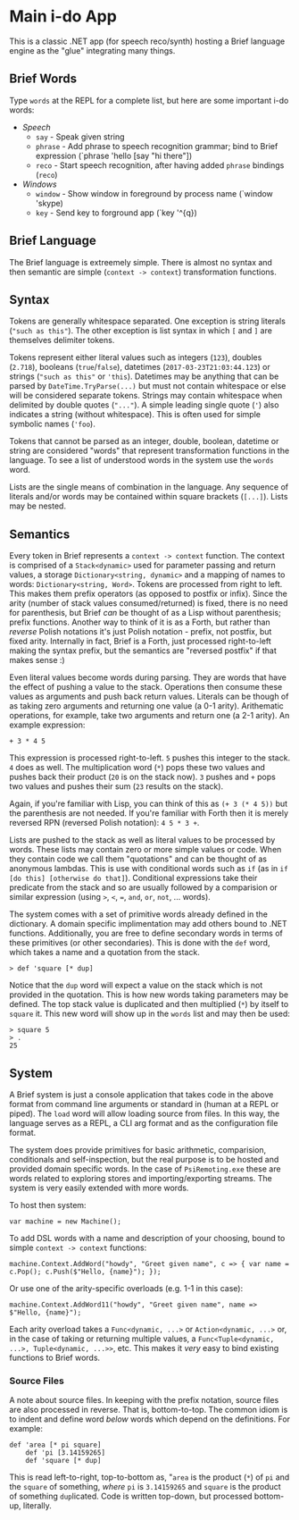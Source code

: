 # Main i-do App

This is a classic .NET app (for speech reco/synth) hosting a Brief language engine as the "glue" integrating many things.

## Brief Words

Type `words` at the REPL for a complete list, but here are some important i-do words:

* *Speech*
    * `say` - Speak given string
    * `phrase` - Add phrase to speech recognition grammar; bind to Brief expression (`phrase 'hello [say "hi there"])
    * `reco` - Start speech recognition, after having added `phrase` bindings (`reco`)
* *Windows*
    * `window` - Show window in foreground by process name (`window 'skype)
    * `key` - Send key to forground app (`key '^{q})

## Brief Language

The Brief language is extreemely simple. There is almost no syntax and then semantic are simple (`context -> context`) transformation functions.

## Syntax

Tokens are generally whitespace separated. One exception is string literals (`"such as this"`). The other exception is list syntax in which `[` and `]` are themselves delimiter tokens.

Tokens represent either literal values such as integers (`123`), doubles (`2.718`), booleans (`true`/`false`), datetimes (`2017-03-23T21:03:44.123`) or strings (`"such as this"` or `'this`). Datetimes may be anything that can be parsed by `DateTime.TryParse(...)` but must not contain whitespace or else will be considered separate tokens. Strings may contain whitespace when delimited by double quotes (`"..."`). A simple leading single quote (`'`) also indicates a string (without whitespace). This is often used for simple symbolic names (`'foo`).

Tokens that cannot be parsed as an integer, double, boolean, datetime or string are considered "words" that represent transformation functions in the language. To see a list of understood words in the system use the `words` word.

Lists are the single means of combination in the language. Any sequence of literals and/or words may be contained within square brackets (`[...]`). Lists may be nested.

## Semantics

Every token in Brief represents a `context -> context` function. The context is comprised of a `Stack<dynamic>` used for parameter passing and return values, a storage `Dictionary<string, dynamic>` and a mapping of names to words: `Dictionary<string, Word>`. Tokens are processed from right to left. This makes them prefix operators (as opposed to postfix or infix). Since the arity (number of stack values consumed/returned) is fixed, there is no need for parenthesis, but Brief _can_ be thought of as a Lisp without parenthesis; prefix functions. Another way to think of it is as a Forth, but rather than _reverse_ Polish notations it's just Polish notation - prefix, not postfix, but fixed arity. Internally in fact, Brief is a Forth, just processed right-to-left making the syntax prefix, but the semantics are "reversed postfix" if that makes sense :)

Even literal values become words during parsing. They are words that have the effect of pushing a value to the stack. Operations then consume these values as arguments and push back return values. Literals can be though of as taking zero arguments and returning one value (a 0-1 arity). Arithematic operations, for example, take two arguments and return one (a 2-1 arity). An example expression:

    + 3 * 4 5

This expression is processed right-to-left. `5` pushes this integer to the stack. `4` does as well. The multiplication word (`*`) pops these two values and pushes back their product (`20` is on the stack now). `3` pushes and `+` pops two values and pushes their sum (`23` results on the stack).

Again, if you're familiar with Lisp, you can think of this as `(+ 3 (* 4 5))` but the parenthesis are not needed. If you're familiar with Forth then it is merely reversed RPN (reversed Polish notation): `4 5 * 3 +`.

Lists are pushed to the stack as well as literal values to be processed by words. These lists may contain zero or more simple values or code. When they contain code we call them "quotations" and can be thought of as anonymous lambdas. This is use with conditional words such as `if` (as in `if [do this] [otherwise do that]`). Conditional expressions take their predicate from the stack and so are usually followed by a comparision or similar expression (using `>`, `<`, `=`, `and`, `or`, `not`, ... words).

The system comes with a set of primitive words already defined in the dictionary. A domain specific implimentation may add others bound to .NET functions. Additionally, you are free to define secondary words in terms of these primitives (or other secondaries). This is done with the `def` word, which takes a name and a quotation from the stack.

    > def 'square [* dup]

Notice that the `dup` word will expect a value on the stack which is not provided in the quotation. This is how new words taking parameters may be defined. The top stack value is duplicated and then multiplied (`*`) by itself to `square` it. This new word will show up in the `words` list and may then be used:

    > square 5
    > .
    25

## System

A Brief system is just a console application that takes code in the above format from command line arguments or standard in (human at a REPL or piped). The `load` word will allow loading source from files. In this way, the language serves as a REPL, a CLI arg format and as the configuration file format.

The system does provide primitives for basic arithmetic, comparision, conditionals and self-inspection, but the real purpose is to be hosted and provided domain specific words. In the case of `PsiRemoting.exe` these are words related to exploring stores and importing/exporting streams. The system is very easily extended with more words.

To host then system:

    var machine = new Machine();

To add DSL words with a name and description of your choosing, bound to simple `context -> context` functions:

    machine.Context.AddWord("howdy", "Greet given name", c => { var name = c.Pop(); c.Push($"Hello, {name}"); });

Or use one of the arity-specific overloads (e.g. 1-1 in this case):

    machine.Context.AddWord11("howdy", "Greet given name", name => $"Hello, {name}");

Each arity overload takes a `Func<dynamic, ...>` or `Action<dynamic, ...>` or, in the case of taking or returning multiple values, a `Func<Tuple<dynamic, ...>, Tuple<dynamic, ...>>`, etc. This makes it *very* easy to bind existing functions to Brief words.

### Source Files

A note about source files. In keeping with the prefix notation, source files are also processed in reverse. That is, bottom-to-top. The common idiom is to indent and define word _below_ words which depend on the definitions. For example:

    def 'area [* pi square]
        def 'pi [3.14159265]
        def 'square [* dup]

This is read left-to-right, top-to-bottom as, "`area` is the product (`*`) of `pi` and the `square` of something, _where_ `pi` is `3.14159265` and `square` is the product of something `dup`licated. Code is written top-down, but processed bottom-up, literally.

